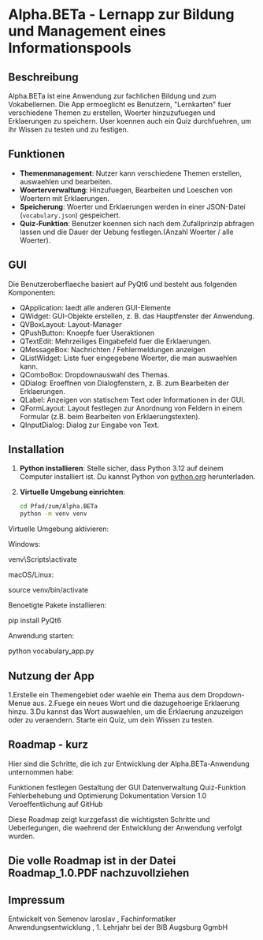 # Alpha.BETa - Lernapp zur Bildung und Management eines Informationspools

## Beschreibung
Alpha.BETa ist eine Anwendung zur fachlichen Bildung und zum Vokabellernen. Die App ermoeglicht es Benutzern, "Lernkarten" fuer verschiedene Themen zu erstellen, Woerter hinzuzufuegen und Erklaerungen zu speichern. User koennen auch ein Quiz durchfuehren, um ihr Wissen zu testen und zu festigen.

## Funktionen
- **Themenmanagement**: Nutzer kann verschiedene Themen erstellen, auswaehlen und bearbeiten.
- **Woerterverwaltung**: Hinzufuegen, Bearbeiten und Loeschen von Woertern mit Erklaerungen.
- **Speicherung**: Woerter und Erklaerungen werden in einer JSON-Datei (`vocabulary.json`) gespeichert.
- **Quiz-Funktion**: Benutzer koennen sich nach dem Zufallprinzip abfragen lassen und die Dauer der Uebung festlegen.(Anzahl Woerter / alle Woerter).

## GUI
Die Benutzeroberflaeche basiert auf PyQt6 und besteht aus folgenden Komponenten:
- QApplication: laedt alle anderen GUI-Elemente
- QWidget: GUI-Objekte erstellen, z. B. das Hauptfenster der Anwendung.
- QVBoxLayout: Layout-Manager
- QPushButton: Knoepfe fuer Useraktionen
- QTextEdit: Mehrzeiliges Eingabefeld fuer die Erklaerungen.
- QMessageBox: Nachrichten / Fehlermeldungen anzeigen
- QListWidget: Liste fuer eingegebene Woerter, die man auswaehlen kann.
- QComboBox: Dropdownauswahl des Themas.
- QDialog: Eroeffnen von Dialogfenstern, z. B. zum Bearbeiten der Erklaerungen.
- QLabel: Anzeigen von statischem Text oder Informationen in der GUI.
- QFormLayout: Layout festlegen zur Anordnung von Feldern in einem Formular (z.B. beim Bearbeiten von Erklaerungstexten).
- QInputDialog: Dialog zur Eingabe von Text.

## Installation

1. **Python installieren**: Stelle sicher, dass Python 3.12 auf deinem Computer installiert ist. Du kannst Python von [python.org](https://www.python.org/downloads/) herunterladen.

2. **Virtuelle Umgebung einrichten**:
   ```bash
   cd Pfad/zum/Alpha.BETa
   python -m venv venv

Virtuelle Umgebung aktivieren:

Windows:

venv\Scripts\activate

macOS/Linux:

source venv/bin/activate

Benoetigte Pakete installieren:

pip install PyQt6

Anwendung starten:

python vocabulary_app.py

## Nutzung der App

1.Erstelle ein Themengebiet oder waehle ein Thema aus dem Dropdown-Menue aus.
2.Fuege ein neues Wort und die dazugehoerige Erklaerung hinzu.
3.Du kannst das Wort auswaehlen, um die Erklaerung anzuzeigen oder zu veraendern.
Starte ein Quiz, um dein Wissen zu testen.

## Roadmap - kurz

Hier sind die Schritte, die ich zur Entwicklung der Alpha.BETa-Anwendung unternommen habe:

Funktionen festlegen
Gestaltung der GUI
Datenverwaltung
Quiz-Funktion
Fehlerbehebung und Optimierung
Dokumentation
Version 1.0 Veroeffentlichung auf GitHub

Diese Roadmap zeigt kurzgefasst die wichtigsten Schritte und Ueberlegungen, die waehrend der Entwicklung der Anwendung verfolgt wurden.

## Die volle Roadmap ist in der Datei Roadmap_1.0.PDF nachzuvollziehen

## Impressum

Entwickelt von Semenov Iaroslav , Fachinformatiker Anwendungsentwicklung , 1. Lehrjahr bei der BIB Augsburg GgmbH
